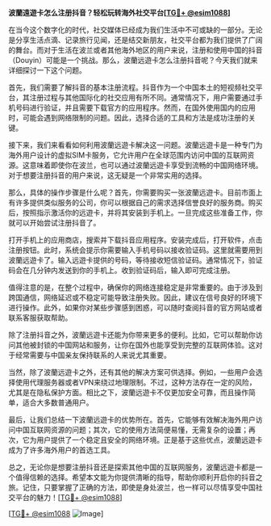 **波蘭遠遊卡怎么注册抖音？轻松玩转海外社交平台[[TG💪+ @esim1088](https://t.me/s/esim1088)]**

在当今这个数字化的时代，社交媒体已经成为我们生活中不可或缺的一部分。无论是分享生活点滴、记录旅行见闻，还是结交新朋友，社交平台都为我们提供了广阔的舞台。而对于生活在波兰或者其他海外地区的用户来说，注册和使用中国的抖音（Douyin）可能是一个挑战。那么，波蘭远遊卡怎么注册抖音呢？今天我们就来详细探讨一下这个问题。

首先，我们需要了解抖音的基本注册流程。抖音作为一个中国本土的短视频社交平台，其注册过程与其他国际化的社交应用有所不同。通常情况下，用户需要通过手机号码进行验证，并且需要下载官方的应用程序。然而，在国外使用国内的应用时，可能会遇到网络限制的问题。因此，选择合适的工具和方法是成功注册的关键。

接下来，我们来看看如何利用波蘭远遊卡解决这一问题。波蘭远遊卡是一种专门为海外用户设计的虚拟SIM卡服务，它允许用户在全球范围内访问中国的互联网资源。这意味着即使你在波兰，也可以通过波蘭远遊卡享受到流畅的中国网络环境。对于想要注册抖音的用户来说，这无疑是一个非常实用的选择。

那么，具体的操作步骤是什么呢？首先，你需要购买一张波蘭远遊卡。目前市面上有许多提供类似服务的公司，你可以根据自己的需求选择信誉良好的服务商。购买后，按照指示激活你的远遊卡，并将其安装到手机上。一旦完成这些准备工作，你就可以开始尝试注册抖音了。

打开手机上的应用商店，搜索并下载抖音应用程序。安装完成后，打开软件，点击注册按钮。此时，系统会提示你需要输入手机号码以接收验证码。这里就需要用到波蘭远遊卡了。输入远遊卡提供的号码，等待接收短信验证码。通常情况下，验证码会在几分钟内发送到你的手机上。收到验证码后，输入即可完成注册。

值得注意的是，在整个过程中，确保你的网络连接稳定是非常重要的。由于涉及到跨国通信，网络延迟或不稳定可能导致注册失败。因此，建议在信号良好的环境下进行操作。此外，如果你对某些步骤感到困惑，可以随时查阅抖音的官方网站或者联系客服获取帮助。

除了注册抖音之外，波蘭远遊卡还能为你带来更多的便利。比如，它可以帮助你访问其他被封锁的中国网站和服务，让你在国外也能享受到完整的互联网体验。这对于经常需要与中国亲友保持联系的人来说尤其重要。

当然，除了波蘭远遊卡之外，还有其他的解决方案可供选择。例如，一些用户会选择使用代理服务器或者VPN来绕过地理限制。不过，这种方法存在一定的风险，尤其是在隐私保护方面。相比之下，波蘭远遊卡不仅更加安全可靠，而且操作简单，适合大多数普通用户。

最后，让我们总结一下波蘭远遊卡的优势所在。首先，它能够有效解决海外用户访问中国互联网资源的问题；其次，它的使用方法简便易懂，无需复杂的设置；再次，它为用户提供了一个稳定且安全的网络环境。正是基于这些优点，波蘭远遊卡成为了许多海外用户的首选工具。

总之，无论你是想要注册抖音还是探索其他中国的互联网服务，波蘭远遊卡都是一个值得信赖的选择。希望本文能为你提供清晰的指导，帮助你顺利开启你的抖音之旅。记住，只要掌握了正确的方法，即使是身处波兰，也一样可以尽情享受中国社交平台的魅力！[[TG💪+ @esim1088](https://t.me/s/esim1088)]

[[TG💪+ @esim1088](https://t.me/s/esim1088) ![Image](https://i.postimg.cc/4NQfJmqS/Snipaste-2025-05-13-00-14-12.png)]
